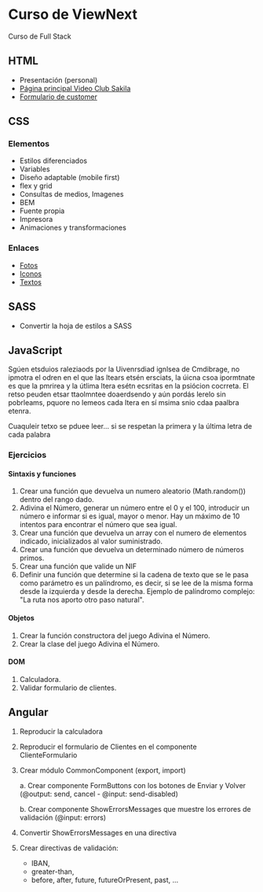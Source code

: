 # Curso de ViewNext
Curso de Full Stack

## HTML

- Presentación (personal)
- [Página principal Video Club Sakila](https://dev.mysql.com/doc/sakila/en/)
- [Formulario de customer](https://dev.mysql.com/doc/sakila/en/sakila-structure-tables-customer.html)

## CSS
### Elementos

- Estilos diferenciados
- Variables
- Diseño adaptable (mobile first)
- flex y grid
- Consultas de medios, Imagenes
- BEM
- Fuente propia
- Impresora
- Animaciones y transformaciones

### Enlaces

- [Fotos](https://picsum.photos/)
- [Iconos](https://fontawesome.com/)
- [Textos](https://www.lipsum.com/)

## SASS

- Convertir la hoja de estilos a SASS

## JavaScript

Sgúen etsduios raleziaods por la Uivenrsdiad ignlsea de Cmdibrage, no ipmotra el odren en el que las ltears etsén ersciats, la úicna csoa ipormtnate es que la pmrirea y la útlima ltera esétn ecsritas en la psiócion cocrreta. El retso peuden etsar ttaolmntee doaerdsendo y aún pordás lerelo sin pobrleams, pquore no lemeos cada ltera en sí msima snio cdaa paalbra etenra.

Cuaquleir tetxo se pduee leer... si se respetan la primera y la última letra de cada palabra

### Ejercicios

#### Sintaxis y funciones

1. Crear una función que devuelva un numero aleatorio (Math.random()) dentro del rango dado.
2. Adivina el Número, generar un número entre el 0 y el 100, introducir un número e informar si es igual, mayor o menor. Hay un máximo de 10 intentos para encontrar el número que sea igual.
3. Crear una función que devuelva un array con el numero de elementos indicado, inicializados al valor suministrado.
4. Crear una función que devuelva un determinado número de números primos.
5. Crear una función que valide un NIF
6. Definir una función que determine si la cadena de texto que se le pasa como parámetro es un palíndromo, es decir, si se lee de la misma forma desde la izquierda y desde la derecha. Ejemplo de palíndromo complejo: "La ruta nos aporto otro paso natural".

#### Objetos

1. Crear la función constructora del juego Adivina el Número.
2. Crear la clase del juego Adivina el Número.

#### DOM

1. Calculadora.
2. Validar formulario de clientes.


## Angular

1. Reproducir la calculadora
2. Reproducir el formulario de Clientes en el componente ClienteFormulario
3. Crear módulo CommonComponent (export, import)

    a. Crear componente FormButtons con los botones de Enviar y Volver (@output: send, cancel - @input: send-disabled)

    b. Crear componente ShowErrorsMessages que muestre los errores de validación (@input: errors)
4. Convertir ShowErrorsMessages en una directiva
5. Crear directivas de validación:

    - IBAN, 
    - greater-than, 
    - before, after, future, futureOrPresent, past, ...